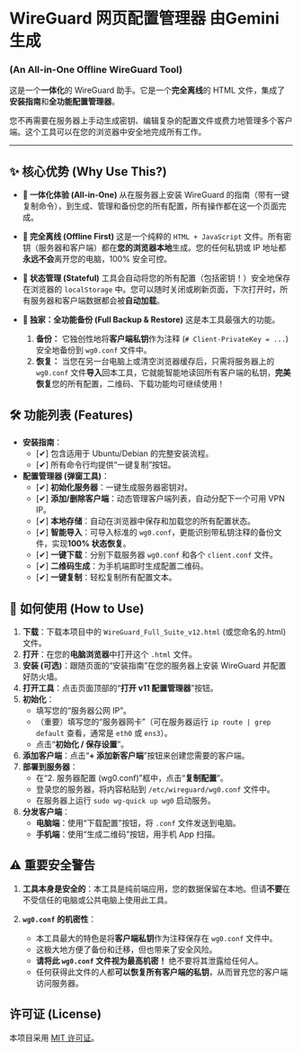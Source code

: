 
# WireGuard 网页配置管理器 由Gemini生成
### (An All-in-One Offline WireGuard Tool)

这是一个**一体化**的 WireGuard 助手。它是一个**完全离线**的 HTML 文件，集成了**安装指南**和**全功能配置管理器**。

您不再需要在服务器上手动生成密钥、编辑复杂的配置文件或费力地管理多个客户端。这个工具可以在您的浏览器中安全地完成所有工作。

---

## ✨ 核心优势 (Why Use This?)

* **🚀 一体化体验 (All-in-One)**
    从在服务器上安装 WireGuard 的指南（带有一键复制命令），到生成、管理和备份您的所有配置，所有操作都在这一个页面完成。

* **🔐 完全离线 (Offline First)**
    这是一个纯粹的 `HTML + JavaScript` 文件。所有密钥（服务器和客户端）都在**您的浏览器本地**生成。您的任何私钥或 IP 地址都**永远不会**离开您的电脑，100% 安全可控。

* **💾 状态管理 (Stateful)**
    工具会自动将您的所有配置（包括密钥！）安全地保存在浏览器的 `localStorage` 中。您可以随时关闭或刷新页面，下次打开时，所有服务器和客户端数据都会被**自动加载**。

* **🔄 独家：全功能备份 (Full Backup & Restore)**
    这是本工具最强大的功能。
    1.  **备份：** 它独创性地将**客户端私钥**作为注释 (`# Client-PrivateKey = ...`) 安全地备份到 `wg0.conf` 文件中。
    2.  **恢复：** 当您在另一台电脑上或清空浏览器缓存后，只需将服务器上的 `wg0.conf` 文件**导入**回本工具，它就能智能地读回所有客户端的私钥，**完美恢复**您的所有配置，二维码、下载功能均可继续使用！

## 🛠️ 功能列表 (Features)

-   **安装指南**：
    -   [✔] 包含适用于 Ubuntu/Debian 的完整安装流程。
    -   [✔] 所有命令行均提供“一键复制”按钮。
-   **配置管理器 (弹窗工具)**：
    -   [✔] **初始化服务器**：一键生成服务器密钥对。
    -   [✔] **添加/删除客户端**：动态管理客户端列表，自动分配下一个可用 VPN IP。
    -   [✔] **本地存储**：自动在浏览器中保存和加载您的所有配置状态。
    -   [✔] **智能导入**：可导入标准的 `wg0.conf`，更能识别带私钥注释的备份文件，实现**100% 状态恢复**。
    -   [✔] **一键下载**：分别下载服务器 `wg0.conf` 和各个 `client.conf` 文件。
    -   [✔] **二维码生成**：为手机端即时生成配置二维码。
    -   [✔] **一键复制**：轻松复制所有配置文本。

## 🚀 如何使用 (How to Use)

1.  **下载**：下载本项目中的 `WireGuard_Full_Suite_v12.html` (或您命名的.html) 文件。
2.  **打开**：在您的**电脑浏览器**中打开这个 `.html` 文件。
3.  **安装 (可选)**：跟随页面的“安装指南”在您的服务器上安装 WireGuard 并配置好防火墙。
4.  **打开工具**：点击页面顶部的“**打开 v11 配置管理器**”按钮。
5.  **初始化**：
    -   填写您的“服务器公网 IP”。
    -   （重要）填写您的“服务器网卡”（可在服务器运行 `ip route | grep default` 查看，通常是 `eth0` 或 `ens3`）。
    -   点击“**初始化 / 保存设置**”。
6.  **添加客户端**：点击“**+ 添加新客户端**”按钮来创建您需要的客户端。
7.  **部署到服务器**：
    -   在“2. 服务器配置 (wg0.conf)”框中，点击“**复制配置**”。
    -   登录您的服务器，将内容粘贴到 `/etc/wireguard/wg0.conf` 文件中。
    -   在服务器上运行 `sudo wg-quick up wg0` 启动服务。
8.  **分发客户端**：
    -   **电脑端**：使用“下载配置”按钮，将 `.conf` 文件发送到电脑。
    -   **手机端**：使用“生成二维码”按钮，用手机 App 扫描。

## ⚠️ 重要安全警告

1.  **工具本身是安全的**：本工具是纯前端应用，您的数据保留在本地。但请**不要**在不受信任的电脑或公共电脑上使用此工具。

2.  **`wg0.conf` 的机密性**：
    -   本工具最大的特色是将**客户端私钥**作为注释保存在 `wg0.conf` 文件中。
    -   这极大地方便了备份和迁移，但也带来了安全风险。
    -   **请将此 `wg0.conf` 文件视为最高机密！** 绝不要将其泄露给任何人。
    -   任何获得此文件的人都**可以恢复所有客户端的私钥**，从而冒充您的客户端访问服务器。

## 许可证 (License)

本项目采用 [MIT 许可证](LICENSE)。
